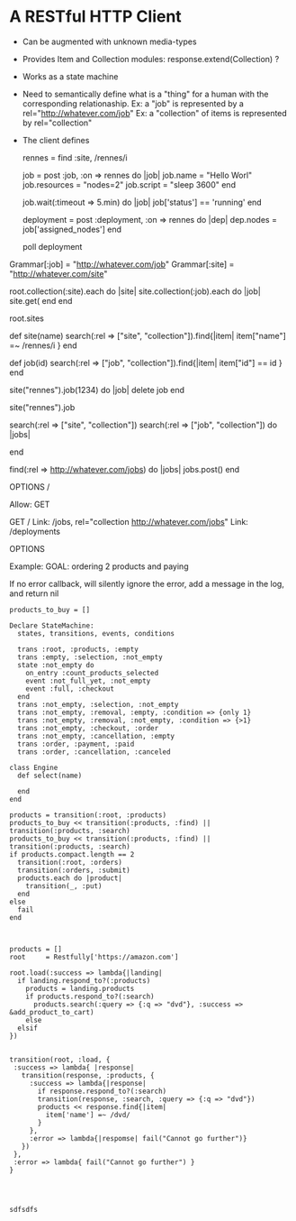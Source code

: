 # A RESTful HTTP Client

* Can be augmented with unknown media-types
* Provides Item and Collection modules: response.extend(Collection) ?
* Works as a state machine


* Need to semantically define what is a "thing" for a human with the corresponding relationaship.
  Ex: a "job" is represented by a rel="http://whatever.com/job"
  Ex: a "collection" of items is represented by rel="collection"
  
* The client defines 

  rennes = find :site, /rennes/i

  job = post :job, :on => rennes do |job|
    job.name = "Hello Worl"
    job.resources = "nodes=2"
    job.script = "sleep 3600"
  end
  
  job.wait(:timeout => 5.min) do |job|
    job['status'] == 'running'
  end
  
  deployment = post :deployment, :on => rennes do |dep|
    dep.nodes = job['assigned_nodes']
  end
  
  poll deployment

Grammar[:job] = "http://whatever.com/job"
Grammar[:site] = "http://whatever.com/site"

root.collection(:site).each do |site|
  site.collection(:job).each do |job|
    site.get(
  end
end

root.sites

def site(name)
  search(:rel => ["site", "collection"]).find{|item| item["name"] =~ /rennes/i }
end

def job(id)
  search(:rel => ["job", "collection"]).find{|item| item["id"] == id }
end

site("rennes").job(1234) do |job|
  delete job
end

site("rennes").job

search(:rel => ["site", "collection"])
search(:rel => ["job", "collection"]) do |jobs|
  
end

find(:rel => http://whatever.com/jobs) do |jobs|
  jobs.post()
end


OPTIONS /

Allow: GET

GET /
Link: /jobs, rel="collection http://whatever.com/jobs"
Link: /deployments

OPTIONS




Example: GOAL: ordering 2 products and paying

If no error callback, will silently ignore the error, add a message in the log, and return nil

    products_to_buy = []
    
    Declare StateMachine:
      states, transitions, events, conditions
    
      trans :root, :products, :empty
      trans :empty, :selection, :not_empty
      state :not_empty do
        on_entry :count_products_selected
        event :not_full_yet, :not_empty
        event :full, :checkout
      end
      trans :not_empty, :selection, :not_empty
      trans :not_empty, :removal, :empty, :condition => {only 1}
      trans :not_empty, :removal, :not_empty, :condition => {>1}
      trans :not_empty, :checkout, :order
      trans :not_empty, :cancellation, :empty
      trans :order, :payment, :paid
      trans :order, :cancellation, :canceled
      
    class Engine
      def select(name)
        
      end
    end
    
    products = transition(:root, :products)
    products_to_buy << transition(:products, :find) || transition(:products, :search)
    products_to_buy << transition(:products, :find) || transition(:products, :search)
    if products.compact.length == 2
      transition(:root, :orders)
      transition(:orders, :submit)
      products.each do |product|
        transition(_, :put)
      end
    else
      fail
    end
    


    products = []
    root     = Restfully['https://amazon.com']

    root.load(:success => lambda{|landing|
      if landing.respond_to?(:products)
        products = landing.products
        if products.respond_to?(:search)
          products.search(:query => {:q => "dvd"}, :success => &add_product_to_cart)
        else
      elsif
    })
    
    
    transition(root, :load, {
     :success => lambda{ |response| 
       transition(response, :products, {
         :success => lambda{|response|  
           if response.respond_to?(:search)
           transition(response, :search, :query => {:q => "dvd"})
           products << response.find{|item|
             item['name'] =~ /dvd/
           }
         },
         :error => lambda{|respomse| fail("Cannot go further")}
       })
     },
     :error => lambda{ fail("Cannot go further") }
    }




    sdfsdfs
